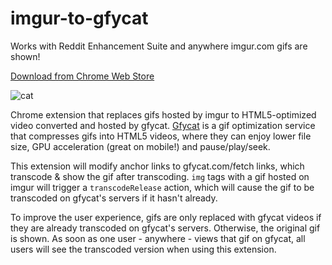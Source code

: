 imgur-to-gfycat
===============

Works with Reddit Enhancement Suite and anywhere imgur.com gifs are shown!

[Download from Chrome Web Store](https://chrome.google.com/webstore/detail/imgur-to-gfycat/idnninnhcleaikepmmomfnknbldalnjj)

![cat](http://i.imgur.com/ZmO5HxX.jpg)

Chrome extension that replaces gifs hosted by imgur to HTML5-optimized video converted and hosted
by gfycat. [Gfycat](http://gfycat.com) is a gif optimization service that compresses gifs into HTML5 
videos, where they can enjoy lower file size, GPU acceleration (great on mobile!) and pause/play/seek.

This extension will modify anchor links to gfycat.com/fetch links, which transcode & show the gif
after transcoding. `img` tags with a gif hosted on imgur will trigger a `transcodeRelease` action, 
which will cause the gif to be transcoded on gfycat's servers if it hasn't already. 

To improve the user experience, gifs are only replaced with gfycat videos if they are already transcoded
on gfycat's servers. Otherwise, the original gif is shown. As soon as one user - anywhere - views that gif 
on gfycat, all users will see the transcoded version when using this extension.
